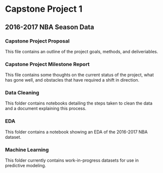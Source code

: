 # Capstone Project 1 
## 2016-2017 NBA Season Data

### Capstone Project Proposal
This file contains an outline of the project goals, methods, and deliveriables.

### Capstone Project Milestone Report
This file contains some thoughts on the current status of the project, what has gone well, and obstacles that have required a shift in direction.

### Data Cleaning 
This folder contains notebooks detailing the steps taken to clean the data and a document explaining this process.

### EDA
This folder contains a notebook showing an EDA of the 2016-2017 NBA dataset.

### Machine Learning
This folder currently contains work-in-progress datasets for use in predictive modeling.
